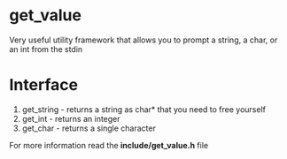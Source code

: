 # get_value
Very useful utility framework that allows you to prompt a string, a char, or an int from the stdin

# Interface
1) get_string - returns a string as char* that you need to free yourself
2) get_int - returns an integer
3) get_char - returns a single character

For more information read the **include/get_value.h** file
